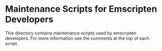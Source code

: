 Maintenance Scripts for Emscripten Developers
=============================================

This directory contains maintenance scripts used by emscripten developers.  For
more information see the comments at the top of each script.
